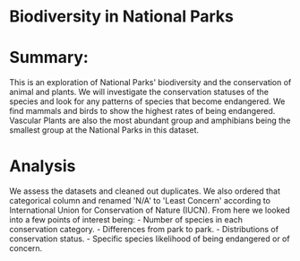 # Biodiversity in National Parks
 
# Summary:
This is an exploration of National Parks' biodiversity and the conservation of animal and plants. We will investigate the conservation statuses of the species and look for any patterns of species that become endangered. We find mammals and birds to show the highest rates of being endangered. Vascular Plants are also the most abundant group and amphibians being the smallest group at the National Parks in this dataset.

# Analysis
 We assess the datasets and cleaned out duplicates. We also ordered that categorical column and renamed 'N/A' to 'Least Concern' according to International Union for Conservation of Nature (IUCN). From here we looked into a few points of interest being:
        - Number of species in each conservation category.
        - Differences from park to park.
        - Distributions of conservation status.
        - Specific species likelihood of being endangered or of concern.

